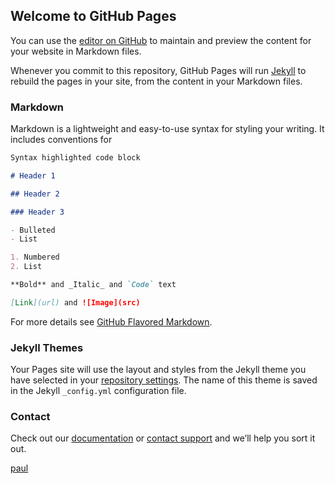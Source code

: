 ## Welcome to GitHub Pages

You can use the [editor on GitHub](https://github.com/geotrek/geotrek.github.io/edit/master/index.md) to maintain and preview the content for your website in Markdown files.

Whenever you commit to this repository, GitHub Pages will run [Jekyll](https://jekyllrb.com/) to rebuild the pages in your site, from the content in your Markdown files.

### Markdown

Markdown is a lightweight and easy-to-use syntax for styling your writing. It includes conventions for

```markdown
Syntax highlighted code block

# Header 1

## Header 2

### Header 3

- Bulleted
- List

1. Numbered
2. List

**Bold** and _Italic_ and `Code` text

[Link](url) and ![Image](src)
```

For more details see [GitHub Flavored Markdown](https://guides.github.com/features/mastering-markdown/).

### Jekyll Themes

Your Pages site will use the layout and styles from the Jekyll theme you have selected in your [repository settings](https://github.com/geotrek/geotrek.github.io/settings). The name of this theme is saved in the Jekyll `_config.yml` configuration file.

### Contact

 Check out our [documentation](https://help.github.com/categories/github-pages-basics/) or [contact support](https://github.com/contact) and we’ll help you sort it out.
 
 [paul](geotrek.github.io/about.html)
